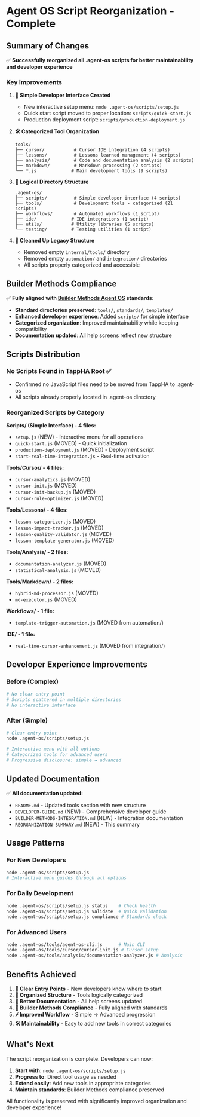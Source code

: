 # Agent OS Script Reorganization - Complete

## Summary of Changes

✅ **Successfully reorganized all .agent-os scripts for better maintainability and developer experience**

### Key Improvements

1. **🚀 Simple Developer Interface Created**
   - New interactive setup menu: `node .agent-os/scripts/setup.js`
   - Quick start script moved to proper location: `scripts/quick-start.js`
   - Production deployment script: `scripts/production-deployment.js`

2. **🛠️ Categorized Tool Organization**
   ```
   tools/
   ├── cursor/           # Cursor IDE integration (4 scripts)
   ├── lessons/          # Lessons learned management (4 scripts)  
   ├── analysis/         # Code and documentation analysis (2 scripts)
   ├── markdown/         # Markdown processing (2 scripts)
   └── *.js             # Main development tools (9 scripts)
   ```

3. **📁 Logical Directory Structure**
   ```
   .agent-os/
   ├── scripts/          # Simple developer interface (4 scripts)
   ├── tools/            # Development tools - categorized (21 scripts)
   ├── workflows/        # Automated workflows (1 script)
   ├── ide/             # IDE integrations (1 script)
   ├── utils/           # Utility libraries (5 scripts)
   └── testing/         # Testing utilities (1 script)
   ```

4. **🧹 Cleaned Up Legacy Structure**
   - Removed empty `internal/tools/` directory
   - Removed empty `automation/` and `integration/` directories
   - All scripts properly categorized and accessible

## Builder Methods Compliance

✅ **Fully aligned with [Builder Methods Agent OS](https://buildermethods.com/agent-os) standards:**

- **Standard directories preserved**: `tools/`, `standards/`, `templates/`
- **Enhanced developer experience**: Added `scripts/` for simple interface
- **Categorized organization**: Improved maintainability while keeping compatibility
- **Documentation updated**: All help screens reflect new structure

## Scripts Distribution

### No Scripts Found in TappHA Root ✅
- Confirmed no JavaScript files need to be moved from TappHA to .agent-os
- All scripts already properly located in .agent-os directory

### Reorganized Scripts by Category

**Scripts/ (Simple Interface) - 4 files:**
- `setup.js` (NEW) - Interactive menu for all operations
- `quick-start.js` (MOVED) - Quick initialization
- `production-deployment.js` (MOVED) - Deployment script
- `start-real-time-integration.js` - Real-time activation

**Tools/Cursor/ - 4 files:**
- `cursor-analytics.js` (MOVED)
- `cursor-init.js` (MOVED) 
- `cursor-init-backup.js` (MOVED)
- `cursor-rule-optimizer.js` (MOVED)

**Tools/Lessons/ - 4 files:**
- `lesson-categorizer.js` (MOVED)
- `lesson-impact-tracker.js` (MOVED)
- `lesson-quality-validator.js` (MOVED)
- `lesson-template-generator.js` (MOVED)

**Tools/Analysis/ - 2 files:**
- `documentation-analyzer.js` (MOVED)
- `statistical-analysis.js` (MOVED)

**Tools/Markdown/ - 2 files:**
- `hybrid-md-processor.js` (MOVED)
- `md-executor.js` (MOVED)

**Workflows/ - 1 file:**
- `template-trigger-automation.js` (MOVED from automation/)

**IDE/ - 1 file:**
- `real-time-cursor-enhancement.js` (MOVED from integration/)

## Developer Experience Improvements

### Before (Complex)
```bash
# No clear entry point
# Scripts scattered in multiple directories
# No interactive interface
```

### After (Simple)
```bash
# Clear entry point
node .agent-os/scripts/setup.js

# Interactive menu with all options
# Categorized tools for advanced users
# Progressive disclosure: simple → advanced
```

## Updated Documentation

✅ **All documentation updated:**
- `README.md` - Updated tools section with new structure
- `DEVELOPER-GUIDE.md` (NEW) - Comprehensive developer guide
- `BUILDER-METHODS-INTEGRATION.md` (NEW) - Integration documentation
- `REORGANIZATION-SUMMARY.md` (NEW) - This summary

## Usage Patterns

### For New Developers
```bash
node .agent-os/scripts/setup.js
# Interactive menu guides through all options
```

### For Daily Development
```bash
node .agent-os/scripts/setup.js status    # Check health
node .agent-os/scripts/setup.js validate  # Quick validation
node .agent-os/scripts/setup.js compliance # Standards check
```

### For Advanced Users
```bash
node .agent-os/tools/agent-os-cli.js      # Main CLI
node .agent-os/tools/cursor/cursor-init.js # Cursor setup
node .agent-os/tools/analysis/documentation-analyzer.js # Analysis
```

## Benefits Achieved

1. **🎯 Clear Entry Points** - New developers know where to start
2. **🧹 Organized Structure** - Tools logically categorized
3. **📖 Better Documentation** - All help screens updated
4. **🔄 Builder Methods Compliance** - Fully aligned with standards
5. **⚡ Improved Workflow** - Simple → Advanced progression
6. **🛠️ Maintainability** - Easy to add new tools in correct categories

## What's Next

The script reorganization is complete. Developers can now:

1. **Start with**: `node .agent-os/scripts/setup.js`
2. **Progress to**: Direct tool usage as needed
3. **Extend easily**: Add new tools in appropriate categories
4. **Maintain standards**: Builder Methods compliance preserved

All functionality is preserved with significantly improved organization and developer experience!